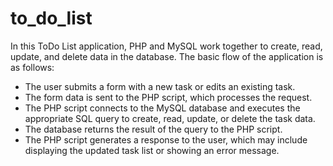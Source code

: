 # to_do_list

In this ToDo List application, PHP and MySQL work together to create, read, update, and delete data in the database. The basic flow of the application is as follows:

 * The user submits a form with a new task or edits an existing task.
 * The form data is sent to the PHP script, which processes the request.
 * The PHP script connects to the MySQL database and executes the appropriate SQL query to create, read, update, or delete the task data.
 * The database returns the result of the query to the PHP script.
 * The PHP script generates a response to the user, which may include displaying the updated task list or showing an error message.
